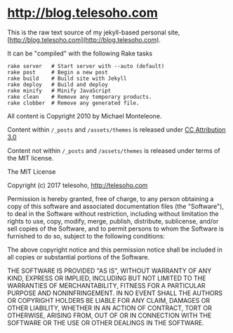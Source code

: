 # http://blog.telesoho.com

This is the raw text source of my jekyll-based personal site, [http://blog.telesoho.com](http://blog.telesoho.com).

It can be "compiled" with the following Rake tasks

    rake server   # Start server with --auto (default)
    rake post     # Begin a new post
    rake build    # Build site with Jekyll
    rake deploy   # Build and deploy
    rake minify   # Minify JavaScript
    rake clean    # Remove any temporary products.
    rake clobber  # Remove any generated file.

All content is Copyright 2010 by Michael Monteleone.

Content within `/_posts` and `/assets/themes` is released under [CC Attribution 3.0](http://creativecommons.org/licenses/by/3.0/us/)

Content not within `/_posts` and `/assets/themes` is released under terms of the MIT license.

The MIT License

Copyright (c) 2017 telesoho, http://telesoho.com

Permission is hereby granted, free of charge, to any person obtaining a copy of this software and associated documentation files (the "Software"), to deal in the Software without restriction, including without limitation the rights to use, copy, modify, merge, publish, distribute, sublicense, and/or sell copies of the Software, and to permit persons to whom the Software is furnished to do so, subject to the following conditions:

The above copyright notice and this permission notice shall be included in all copies or substantial portions of the Software.

THE SOFTWARE IS PROVIDED "AS IS", WITHOUT WARRANTY OF ANY KIND, EXPRESS OR IMPLIED, INCLUDING BUT NOT LIMITED TO THE WARRANTIES OF MERCHANTABILITY, FITNESS FOR A PARTICULAR PURPOSE AND NONINFRINGEMENT. IN NO EVENT SHALL THE AUTHORS OR COPYRIGHT HOLDERS BE LIABLE FOR ANY CLAIM, DAMAGES OR OTHER LIABILITY, WHETHER IN AN ACTION OF CONTRACT, TORT OR OTHERWISE, ARISING FROM, OUT OF OR IN CONNECTION WITH THE SOFTWARE OR THE USE OR OTHER DEALINGS IN THE SOFTWARE.